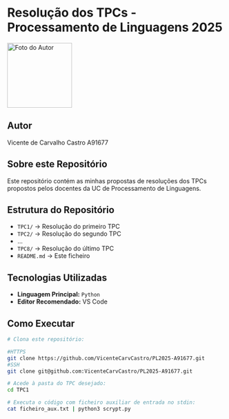 # Resolução dos TPCs - Processamento de Linguagens 2025

<img src="foto_perfil.png" alt="Foto do Autor" width="150"/>

## Autor
Vicente de Carvalho Castro A91677

## Sobre este Repositório
Este repositório contém as minhas propostas de resoluções dos TPCs propostos pelos docentes da UC de Processamento de Linguagens. 

## Estrutura do Repositório
- `TPC1/` → Resolução do primeiro TPC  
- `TPC2/` → Resolução do segundo TPC 
- ...
- `TPC8/` → Resolução do último TPC 
- `README.md` → Este ficheiro  

## Tecnologias Utilizadas
- **Linguagem Principal:** `Python`
- **Editor Recomendado:** VS Code 

## Como Executar
```bash
# Clona este repositório:

#HTTPS
git clone https://github.com/VicenteCarvCastro/PL2025-A91677.git 
#SSH
git clone git@github.com:VicenteCarvCastro/PL2025-A91677.git 

# Acede à pasta do TPC desejado:
cd TPC1

# Executa o código com ficheiro auxiliar de entrada no stdin:
cat ficheiro_aux.txt | python3 scrypt.py




